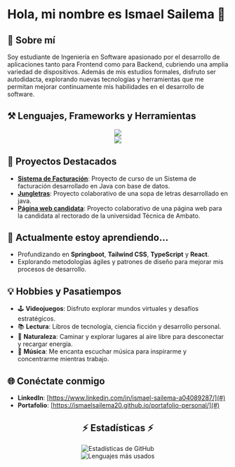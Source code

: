 
# Hola, mi nombre es Ismael Sailema 👋

## 👤 Sobre mí
Soy estudiante de Ingeniería en Software apasionado por el desarrollo de aplicaciones tanto para Frontend como para Backend, cubriendo una amplia variedad de dispositivos. Además de mis estudios formales, disfruto ser autodidacta, explorando nuevas tecnologías y herramientas que me permitan mejorar continuamente mis habilidades en el desarrollo de software.

## ⚒️ Lenguajes, Frameworks y Herramientas
<div align="center">
   <img src="https://skillicons.dev/icons?i=java,javascript,typescript,php,python,cpp,mysql,postgresql,nestjs,html,css" /><br>
   <img src="https://skillicons.dev/icons?i=vscode,react,docker,bootstrap,github,git,notion" />
</div>

## 🎯 Proyectos Destacados
- **[Sistema de Facturación](#)**: Proyecto de curso de un Sistema de facturación desarrollado en Java con base de datos. 
- **[Jungletras](#)**: Proyecto colaborativo de una sopa de letras desarrollado en java. 
- **[Página web candidata](#)**: Proyecto colaborativo de una página web para la candidata al rectorado de la universidad Técnica de Ambato.

## 🌱 Actualmente estoy aprendiendo...
- Profundizando en **Springboot**, **Tailwind CSS**, **TypeScript** y **React**.
- Explorando metodologías ágiles y patrones de diseño para mejorar mis procesos de desarrollo.

## 💡 Hobbies y Pasatiempos
- 🕹️ **Videojuegos**: Disfruto explorar mundos virtuales y desafíos estratégicos.
- 📚 **Lectura**: Libros de tecnología, ciencia ficción y desarrollo personal.
- 🌿 **Naturaleza**: Caminar y explorar lugares al aire libre para desconectar y recargar energía.
- 🎵 **Música**: Me encanta escuchar música para inspirarme y concentrarme mientras trabajo.

## 🌐 Conéctate conmigo
- **LinkedIn**: [https://www.linkedin.com/in/ismael-sailema-a04089287/](#)
- **Portafolio**: [https://ismaelsailema20.github.io/portafolio-personal/](#)

<h2 align="center">⚡ Estadísticas ⚡</h2>

<div align="center">
   <img src="https://github-readme-stats.vercel.app/api?username=IsmaelSailema20&count_private=true&show_icons=true&theme=radical&rank_icon=github" alt="Estadísticas de GitHub" /><br>
   <img src="https://github-readme-stats.vercel.app/api/top-langs/?username=IsmaelSailema20&count_private=true&show_icons=true&locale=en&layout=compact&line_height=20&title_color=7A7ADB&icon_color=2234AE&text_color=D3D3D3&bg_color=0,000000,130F40" alt="Lenguajes más usados" />
</div>


